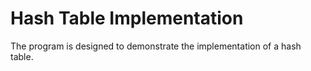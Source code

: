 # Hash Table Implementation
The program is designed to demonstrate the implementation of a hash table.
